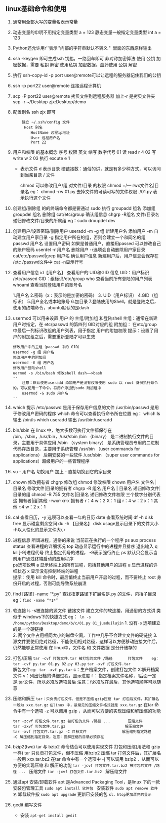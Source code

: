## linux基础命令和使用
1. 通常用全部大写的变量名表示常量
2. 动态变量的申明不用指定变量类型 a = 123 静态变量一般指定变量类型 int a = 123
3. Python还允许用r''表示''内部的字符串默认不转义 '' 里面的东西原样输出
4. ssh -keygen 即可生成ssh 钥匙，一路回车即可
	非对称加密算法
		使用 公钥 加密数据，需要 私钥 解密
		使用私钥 加密数据，血药使用 公钥 解密
5. 执行 ssh-copy-id -p port user@remote可以让远程的服务器记住我们的公钥  
6. ssh -p port22 user@remote 连接远程计算机
7. scp -P port22 user@remote  拷贝文件到远程服务器 加上-r 是拷贝文件夹 scp  -r ~/Desktop zjx:Desktop/demo
8. 配置别名 ssh zjx 即可
    
	```
		建立 ~/.ssh/config 文件
		 Host 别名
		 	HostName 远程ip地址
		 	User 远程用户名
		 	Port 22
	```

9. 用户和权限 的基本概念
	序号		权限		英文	  	 缩写	   数字代号
	01		读		read		  r		4
	02		写		write	 	  w		2
	03		执行		excute		  e		1
	- 表示文件 d 表示目录
	 硬链接数：通俗的讲，就是有多少种方式，可以访问到当亲目录 / 文件

		 chmod 可以修改用户/组 对文件/目录 的权限
		 	chmod +/— rwx文件名|目录名
		 	eg： chmod -rw 01.py 去掉文件的可读可写的文件权限
         	./01.py 表示执行这个文件

10. 创建组/删除组 的的终端命令都是要通过 sudo 执行
	groupadd 组名  					    添加组
	groupdel 组名							删除组
	cat/etc/group						确认组信息
	chgrp -R组名 文件/目录名				递归修改文件/目录的所属组
		eg：sudo droupdel dev
11. 创建用户/设置密码/删除用户
	useradd -m -g 组 新建用户名		添加用户		-m 自动建立用户家目录   -g 指定用户所在的组，否则会建立一个和同名的组
	passwd 用户名		设置用户密码		如果是普通用户，直接用passed 				可以修改自己的账户密码
	userdel -r 用户名	删除用户		-r选项会自动删除用户家目录
	cat/etc/passwd|grep 用户名		确认用户信息 新建用户后，用户信息会保存在 /etc		/passwd文件中  cat -n显示行号
12. 查看用户信息
	id【用户名】			查看用户的 UID和GID 信息	UID：用户标识 /etc/passed	GID：组标识/etc/group
	who					查看当前所有登陆的用户列表	
	whoami				查看当前登陆用户的账号名

	1.用户名 2.密码（x：表示的是加密的密码） 3. UID（用户标识） 4.GID（组标识） 5.用户全名或本地账号 6.加目录 
	7.登陆使用的Shell，就是登陆之后，使用的终端命令，ubuntu默认的是dash
13. usermod 可以用来设置 用户 的 主组/附加组 和登陆shell 
		主组：通常在新建用户时指定，在 etc/passwd 的第四列 GID对应的组
		附加组： 在etc/group 中最后一列标识改组的用户列表，用于指定 用户的附加权限
		提示：设置了用户的附加组之后，需要重新登陆才可以生效

		修改用户中的主组（passwd 中的 GID）
		usermod -g 组 用户名
		修改用户中的附加组
		usermod -G 组 用户名
		修改用户登陆shell 
		uermod -s /bin/bash 修改shell dash——>bash
		-- 
			注意：默认使用useradd 添加用户是没有权限使用 sudo 以 root 身份执行命令的，可以使用一下命令，将用户添加到sudo 附加组中        
			usermod -G sudo 用户名
		--
14. which 
		提示 /etc/passwd 是用于保存用户信息的文件  /usr/bin/passwd 是用于修改用户密码的程序
		which 命令可以查看执行命令所在位置
			eg： which ls 输出 /bin/ls
				 which useradd 输出 /usr/bin/useradd

15. bin/sbin
		在 linux 中，绝大多数可执行文件都保存在 /bin，/sbin，/usr/bin，/usr/sbin
		/bin （binary） 是二进制执行文件的目录，主要用于具体应用
		/sbin （system binary） 是系统管理员专用的二进制代码存放目录，主要用于系统管理
		/usr/bin （user commands for applicarions） 后期安装的一些软件
		/usr/sbin （super user commands for applications）超级用户的一些管理程序
16. su - 用户名 		切换用户  加上 - 直接切换到它的家目录
17. chown 修改拥有者  chgrp 修改组	 chmod 修改权限
		chown 用户名 文件名 | 目录名 			修改文件|目录的拥有者
		chgrp -R  组名 用户名 | 目录名    	递归修改文件|目录的组
		chmod -R 755 文件名|目录名   			递归修改文件权限  三个数字分别代表这  拥有者|组|其他  -rwxr-xr-x
		拥有者 r：4 w：2 X：1  	组 r：4 w：2 x：1 	其他 r:4 w：2 x：1

18. cal 查看日历，-y 选项可以查看一年的日历
	date 查看系统时间
	df -h   disk free 显示磁盘剩余空间
	du -h 【目录名】 disk usage显示目录下的文件大小  -h以人性化的显示文件大小
19. 进程信息 所谓进程，通俗的来说 当前正在执行的一个程序
	ps aux				process status 查看进程的详细状况
	top					动态显示运行中的进程并且排序 		退出输入	q
	kill[-9]进程代号		终止指定代号的进程，	-9表示强行终止
		ps 默认只会显示当前用户通过终端启动的应用程序  
		ps选项说明	a 显示终端上的所有进程，包括其他用户的进程
					u 显示进程的详细状态
					x 显示没有控制终端的进程	
		提示：使用 kill 命令时，最后值终止当前用户开启的过程，而不要终止 root 身份开启的过程，否则可能导致系统崩溃 
20. find [路径] -name “*.py” 查找指定路径下扩展名是.py 的文件，包括子目录 eg：`find -name “*1*”`
21. 软连接	ls -s被连接的源文件 链接文件		建立文件的软连接，用通俗的方式讲 类似于 windows下的快捷方式
		eg：` ln -s /home/python/Desktop/demo/b/c/01.py 01_jueduilujin`
		1. 没有-s 选项建立的是一个硬链接  
		2. 两个文件占用相同大小的磁盘空间，工作中几乎不会建立文件的硬链接
		3. 源文件要使用绝对路径，不能使用相对路径，这样可以方便移动链接文件后，仍然能够正常使用
		在 linux中，文件名 和 文件数据 是分开储存的
22.  打包/压缩
		`tar -cvf 打包文件.tar 被打包的文件 /路径    	打包文件	eg：tar -cvf py.tar 01.py 02.py 03.py`
		`tar -xvf 打包文件.tar `						
		解包文件`eg: tar -xvf py.tar`
		c：生产档案文件，创建打包文件		X:解开档案文件		v：列出归档的详细过程，显示进度		f： 指定档案文件名称，f后面一定是.tar文件，所以必须放选项最后  注意：f必须放在最后，其他选项顺序可以随意
23. 压缩和解压
		`tar：只负责打包文件，但是不压缩`
		`gzip压缩 tar 打包后文件，其扩展名一般为 xxx.tar.gz`
		`在linux 中，最常见的压缩文件格式就是 xxx.tar.gz`
		在tar 命令中有一个选项 -z 可以调用 gzip ，从而可以方便的实现压缩和解压缩的功能

		tar -zcvf 打包文件.tar.gz 被打包的文件 /路径 ... 		压缩文件
		tar -zxvf 打包文件.tar.gz  							解压缩文件
		tar -xvf 打包文件.tar.gz -C 目标文件				解压缩到指定路径
		-C 解压缩到指定目录，注意：要解压缩的目录必须存在
24. bzip2(two)
		tar 与 bzip2 命令结合可以使用实现文件 打包和压缩(用法和 gzip 一样)
		tar 只负责打包文件，但不压缩
		用bzip2 压缩 tar 打包文件后，其扩展名一般用 xxx.tar.bz2
		在tar 命令中有一个选项中 -j 可以调用 bzip2 ，从而可以方便的实现压缩 和 解压的功能
		`tar -jcvf 打包文件.tar.bz2 被打包的文件 /路径 ... `		压缩文件
		`tar -jxvf 打包文件.tar.bz2 `							解压缩文件
25. 通过apt 安装/卸载软件
		apt 是Advanced Packaging Tool，是linux 下的一款安装包管理工具
		`sudo apt install 软件包 `		安装软件
		`sudo apt remove 软件名`		卸载软件按
		`sudo apt upgrade` 			更新已安装的包	
		`sl，htop更加漂亮的显示`
26. gedit 编写文件 
	+ 安装 `apt-get install gedit`